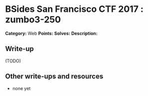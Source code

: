 # BSides San Francisco CTF 2017 : zumbo3-250

**Category:** Web
**Points:** 
**Solves:** 
**Description:**



## Write-up

(TODO)

## Other write-ups and resources

* none yet
